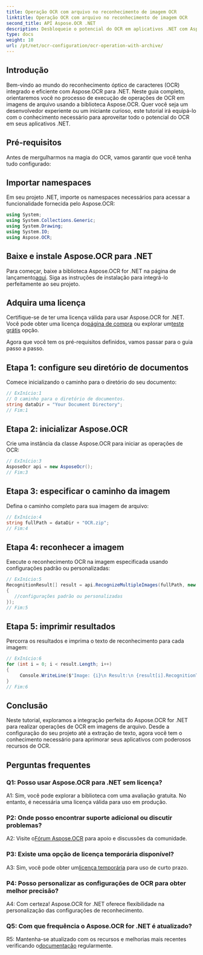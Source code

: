 ```yaml
---
title: Operação OCR com arquivo no reconhecimento de imagem OCR
linktitle: Operação OCR com arquivo no reconhecimento de imagem OCR
second_title: API Aspose.OCR .NET
description: Desbloqueie o potencial do OCR em aplicativos .NET com Aspose.OCR. Aprenda a extrair texto de imagens de arquivo passo a passo.
type: docs
weight: 10
url: /pt/net/ocr-configuration/ocr-operation-with-archive/
---
```

## Introdução

Bem-vindo ao mundo do reconhecimento óptico de caracteres (OCR) integrado e eficiente com Aspose.OCR para .NET. Neste guia completo, orientaremos você no processo de execução de operações de OCR em imagens de arquivo usando a biblioteca Aspose.OCR. Quer você seja um desenvolvedor experiente ou um iniciante curioso, este tutorial irá equipá-lo com o conhecimento necessário para aproveitar todo o potencial do OCR em seus aplicativos .NET.

## Pré-requisitos

Antes de mergulharmos na magia do OCR, vamos garantir que você tenha tudo configurado:

## Importar namespaces

Em seu projeto .NET, importe os namespaces necessários para acessar a funcionalidade fornecida pelo Aspose.OCR:

```csharp
using System;
using System.Collections.Generic;
using System.Drawing;
using System.IO;
using Aspose.OCR;
```

## Baixe e instale Aspose.OCR para .NET

 Para começar, baixe a biblioteca Aspose.OCR for .NET na página de lançamento[aqui](https://releases.aspose.com/ocr/net/). Siga as instruções de instalação para integrá-lo perfeitamente ao seu projeto.

## Adquira uma licença

 Certifique-se de ter uma licença válida para usar Aspose.OCR for .NET. Você pode obter uma licença do[página de compra](https://purchase.aspose.com/buy) ou explorar um[teste grátis](https://releases.aspose.com/) opção.

Agora que você tem os pré-requisitos definidos, vamos passar para o guia passo a passo.

## Etapa 1: configure seu diretório de documentos

Comece inicializando o caminho para o diretório do seu documento:

```csharp
// ExInício:1
// O caminho para o diretório de documentos.
string dataDir = "Your Document Directory";
// Fim:1
```

## Etapa 2: inicializar Aspose.OCR

Crie uma instância da classe Aspose.OCR para iniciar as operações de OCR:

```csharp
// ExInício:3
AsposeOcr api = new AsposeOcr();
// Fim:3
```

## Etapa 3: especificar o caminho da imagem

Defina o caminho completo para sua imagem de arquivo:

```csharp
// ExInício:4
string fullPath = dataDir + "OCR.zip";
// Fim:4
```

## Etapa 4: reconhecer a imagem

Execute o reconhecimento OCR na imagem especificada usando configurações padrão ou personalizadas:

```csharp
// ExInício:5
RecognitionResult[] result = api.RecognizeMultipleImages(fullPath, new RecognitionSettings
{
   //configurações padrão ou personalizadas
});
// Fim:5
```

## Etapa 5: imprimir resultados

Percorra os resultados e imprima o texto de reconhecimento para cada imagem:

```csharp
// ExInício:6
for (int i = 0; i < result.Length; i++)
{
	 Console.WriteLine($"Image: {i}\n Result:\n {result[i].RecognitionText}");
}
// Fim:6
```

## Conclusão

Neste tutorial, exploramos a integração perfeita do Aspose.OCR for .NET para realizar operações de OCR em imagens de arquivo. Desde a configuração do seu projeto até a extração de texto, agora você tem o conhecimento necessário para aprimorar seus aplicativos com poderosos recursos de OCR.

## Perguntas frequentes

### Q1: Posso usar Aspose.OCR para .NET sem licença?

A1: Sim, você pode explorar a biblioteca com uma avaliação gratuita. No entanto, é necessária uma licença válida para uso em produção.

### P2: Onde posso encontrar suporte adicional ou discutir problemas?

 A2: Visite o[Fórum Aspose.OCR](https://forum.aspose.com/c/ocr/16) para apoio e discussões da comunidade.

### P3: Existe uma opção de licença temporária disponível?

 A3: Sim, você pode obter um[licença temporária](https://purchase.aspose.com/temporary-license/) para uso de curto prazo.

### P4: Posso personalizar as configurações de OCR para obter melhor precisão?

A4: Com certeza! Aspose.OCR for .NET oferece flexibilidade na personalização das configurações de reconhecimento.

### Q5: Com que frequência o Aspose.OCR for .NET é atualizado?

 R5: Mantenha-se atualizado com os recursos e melhorias mais recentes verificando o[documentação](https://reference.aspose.com/ocr/net/) regularmente.